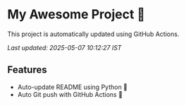 # My Awesome Project 🚀

This project is automatically updated using GitHub Actions.

_Last updated: 2025-05-07 10:12:27 IST_

## Features
- Auto-update README using Python 🐍
- Auto Git push with GitHub Actions 🤖
